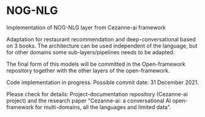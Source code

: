 # NOG-NLG
Implementation of NOG-NLG layer from Cezanne-ai framework

Adaptation for restaurant recommendation and deep-conversational based on 3 books. The architecture can be used independent of the language, but for other domains some sub-layers/pipelines needs to be adapted.

The final form of this models will be committed in the Open-framework repository together with the other layers of the open-framework.

Code implementation in progress. 
Possible commit date: 31 December 2021.

Please check for details: Project-documentation repository (Cezanne-ai project) and the research paper "Cezanne-ai: a conversational AI open-framework for multi-domains, all the languages and limited data".
